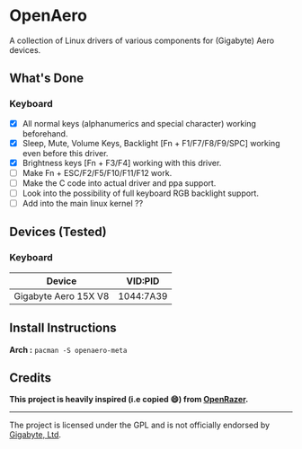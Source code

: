# OpenAero
A collection of Linux drivers of various components for (Gigabyte) Aero devices.

## What's Done
### Keyboard
- [x] All normal keys (alphanumerics and special character) working beforehand.
- [x] Sleep, Mute, Volume Keys, Backlight [Fn + F1/F7/F8/F9/SPC] working even before this driver.
- [x] Brightness keys [Fn + F3/F4] working with this driver.
- [ ] Make Fn + ESC/F2/F5/F10/F11/F12 work.
- [ ] Make the C code into actual driver and ppa support.
- [ ] Look into the possibility of full keyboard RGB backlight support.
- [ ] Add into the main linux kernel ??

## Devices (Tested)
### Keyboard
| Device                                        |   VID:PID   |
| --------------------------------------------- | ----------- |
| Gigabyte Aero 15X V8                          |  1044:7A39  |


## Install Instructions
**Arch :** `pacman -S openaero-meta`

## Credits
**This project is heavily inspired (i.e copied 😄) from [OpenRazer](https://openrazer.github.io/).**

---
The project is licensed under the GPL and is not officially endorsed by [Gigabyte, Ltd](https://www.gigabyte.com//).
